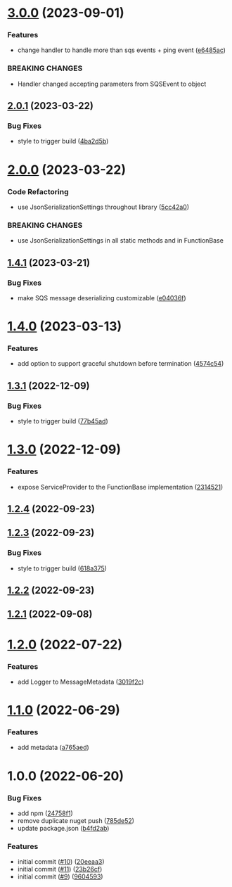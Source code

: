 # [3.0.0](https://github.com/informatievlaanderen/basisregisters-aws-lambda/compare/v2.0.1...v3.0.0) (2023-09-01)


### Features

* change handler to handle more than sqs events + ping event ([e6485ac](https://github.com/informatievlaanderen/basisregisters-aws-lambda/commit/e6485acb51268d03f32325d9c389220a24c0d764))


### BREAKING CHANGES

* Handler changed accepting parameters from SQSEvent to object

## [2.0.1](https://github.com/informatievlaanderen/basisregisters-aws-lambda/compare/v2.0.0...v2.0.1) (2023-03-22)


### Bug Fixes

* style to trigger build ([4ba2d5b](https://github.com/informatievlaanderen/basisregisters-aws-lambda/commit/4ba2d5b7e051695ec2a9996b228a5340034c16ac))

# [2.0.0](https://github.com/informatievlaanderen/basisregisters-aws-lambda/compare/v1.4.1...v2.0.0) (2023-03-22)


### Code Refactoring

* use JsonSerializationSettings throughout library ([5cc42a0](https://github.com/informatievlaanderen/basisregisters-aws-lambda/commit/5cc42a092b182366d85c864a4d85a2574e5b6713))


### BREAKING CHANGES

* use JsonSerializationSettings in all static methods and in FunctionBase

## [1.4.1](https://github.com/informatievlaanderen/basisregisters-aws-lambda/compare/v1.4.0...v1.4.1) (2023-03-21)


### Bug Fixes

* make SQS message deserializing customizable ([e04036f](https://github.com/informatievlaanderen/basisregisters-aws-lambda/commit/e04036fc3c05a725564b1b63de24b12d57328982))

# [1.4.0](https://github.com/informatievlaanderen/basisregisters-aws-lambda/compare/v1.3.1...v1.4.0) (2023-03-13)


### Features

* add option to support graceful shutdown before termination ([4574c54](https://github.com/informatievlaanderen/basisregisters-aws-lambda/commit/4574c542bfd9e690ded4ef9a19bc6230367c7c6d))

## [1.3.1](https://github.com/informatievlaanderen/basisregisters-aws-lambda/compare/v1.3.0...v1.3.1) (2022-12-09)


### Bug Fixes

* style to trigger build ([77b45ad](https://github.com/informatievlaanderen/basisregisters-aws-lambda/commit/77b45ad6c91b3e4637b653cc804ba1156b25576b))

# [1.3.0](https://github.com/informatievlaanderen/basisregisters-aws-lambda/compare/v1.2.4...v1.3.0) (2022-12-09)


### Features

* expose ServiceProvider to the FunctionBase implementation ([2314521](https://github.com/informatievlaanderen/basisregisters-aws-lambda/commit/231452120352555f44a204970c093dd5c2d144ab))

## [1.2.4](https://github.com/informatievlaanderen/basisregisters-aws-lambda/compare/v1.2.3...v1.2.4) (2022-09-23)

## [1.2.3](https://github.com/informatievlaanderen/basisregisters-aws-lambda/compare/v1.2.2...v1.2.3) (2022-09-23)


### Bug Fixes

* style to trigger build ([618a375](https://github.com/informatievlaanderen/basisregisters-aws-lambda/commit/618a375ab40e157837cff43d20b84e2bc14ff510))

## [1.2.2](https://github.com/informatievlaanderen/basisregisters-aws-lambda/compare/v1.2.1...v1.2.2) (2022-09-23)

## [1.2.1](https://github.com/informatievlaanderen/basisregisters-aws-lambda/compare/v1.2.0...v1.2.1) (2022-09-08)

# [1.2.0](https://github.com/informatievlaanderen/basisregisters-aws-lambda/compare/v1.1.0...v1.2.0) (2022-07-22)


### Features

* add Logger to MessageMetadata ([3019f2c](https://github.com/informatievlaanderen/basisregisters-aws-lambda/commit/3019f2c7e5e1accfee657e8eece0b5eb636d4a64))

# [1.1.0](https://github.com/informatievlaanderen/basisregisters-aws-lambda/compare/v1.0.0...v1.1.0) (2022-06-29)


### Features

* add metadata ([a765aed](https://github.com/informatievlaanderen/basisregisters-aws-lambda/commit/a765aed5430c1af66cc5aaf541770e4c94ecc810))

# 1.0.0 (2022-06-20)


### Bug Fixes

* add npm ([24758f1](https://github.com/informatievlaanderen/basisregisters-aws-lambda/commit/24758f1a894baf470994047fbb80fd780bb68a68))
* remove duplicate nuget push ([785de52](https://github.com/informatievlaanderen/basisregisters-aws-lambda/commit/785de523b3053ed6111c438a4323103d1b6045e0))
* update package.json ([b4fd2ab](https://github.com/informatievlaanderen/basisregisters-aws-lambda/commit/b4fd2abbd49cf37c9df2999b9a2ab0d5d7b29587))


### Features

* initial commit ([#10](https://github.com/informatievlaanderen/basisregisters-aws-lambda/issues/10)) ([20eeaa3](https://github.com/informatievlaanderen/basisregisters-aws-lambda/commit/20eeaa39cda9719b51e2acd737e4cdedc052003e))
* initial commit ([#11](https://github.com/informatievlaanderen/basisregisters-aws-lambda/issues/11)) ([23b26cf](https://github.com/informatievlaanderen/basisregisters-aws-lambda/commit/23b26cfe53ec1e872a25cb7f75e4dbd185b02fc8))
* initial commit ([#9](https://github.com/informatievlaanderen/basisregisters-aws-lambda/issues/9)) ([9604593](https://github.com/informatievlaanderen/basisregisters-aws-lambda/commit/96045931b5e02a595d748f392247c3e87da9d206))
